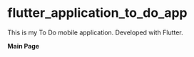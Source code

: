 # flutter_application_to_do_app

This is my To Do mobile application. Developed with Flutter.

**Main Page**
